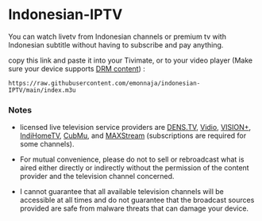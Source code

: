 # Indonesian-IPTV

You can watch livetv from Indonesian channels or premium tv with Indonesian subtitle without having to subscribe and pay anything.

copy this link and paste it into your Tivimate, or to your video player (Make sure your device supports [DRM content](https://support.vidio.com/support/solutions/articles/43000656969-apa-itu-drm-)) :
```
https://raw.githubusercontent.com/emonnaja/indonesian-IPTV/main/index.m3u
```

### Notes

* licensed live television service providers are [DENS.TV](https://www.dens.tv), [Vidio](https://vidio.com/live), [VISION+](https://www.visionplus.id/webclient/#/live), [IndiHomeTV](https://www.indihometv.com/livetv), [CubMu](https://www.cubmu.com/), and [MAXStream](https://maxstream.tv/tv-channels) (subscriptions are required for some channels).

* For mutual convenience, please do not to sell or rebroadcast what is aired either directly or indirectly without the permission of the content provider and the television channel concerned.

* I cannot guarantee that all available television channels will be accessible at all times and do not guarantee that the broadcast sources provided are safe from malware threats that can damage your device.
